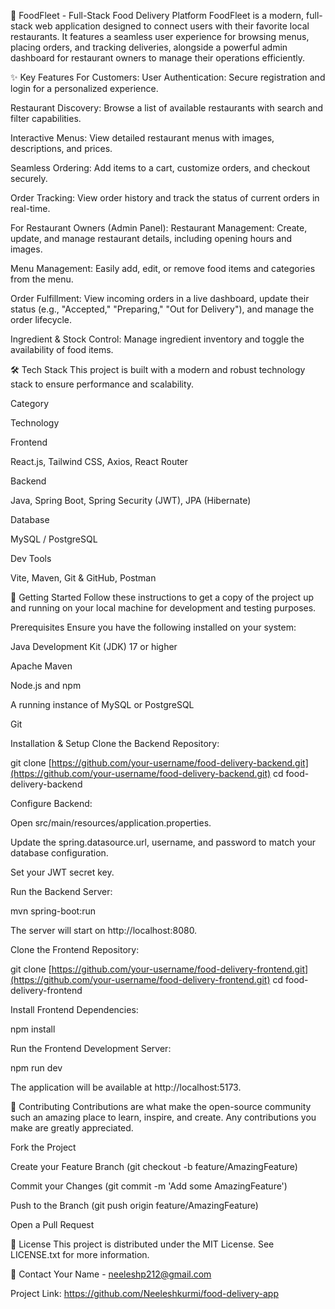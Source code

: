🍔 FoodFleet - Full-Stack Food Delivery Platform
FoodFleet is a modern, full-stack web application designed to connect users with their favorite local restaurants. It features a seamless user experience for browsing menus, placing orders, and tracking deliveries, alongside a powerful admin dashboard for restaurant owners to manage their operations efficiently.

✨ Key Features
For Customers:
User Authentication: Secure registration and login for a personalized experience.

Restaurant Discovery: Browse a list of available restaurants with search and filter capabilities.

Interactive Menus: View detailed restaurant menus with images, descriptions, and prices.

Seamless Ordering: Add items to a cart, customize orders, and checkout securely.

Order Tracking: View order history and track the status of current orders in real-time.

For Restaurant Owners (Admin Panel):
Restaurant Management: Create, update, and manage restaurant details, including opening hours and images.

Menu Management: Easily add, edit, or remove food items and categories from the menu.

Order Fulfillment: View incoming orders in a live dashboard, update their status (e.g., "Accepted," "Preparing," "Out for Delivery"), and manage the order lifecycle.

Ingredient & Stock Control: Manage ingredient inventory and toggle the availability of food items.

🛠️ Tech Stack
This project is built with a modern and robust technology stack to ensure performance and scalability.

Category

Technology

Frontend

React.js, Tailwind CSS, Axios, React Router

Backend

Java, Spring Boot, Spring Security (JWT), JPA (Hibernate)

Database

MySQL / PostgreSQL

Dev Tools

Vite, Maven, Git & GitHub, Postman

🚀 Getting Started
Follow these instructions to get a copy of the project up and running on your local machine for development and testing purposes.

Prerequisites
Ensure you have the following installed on your system:

Java Development Kit (JDK) 17 or higher

Apache Maven

Node.js and npm

A running instance of MySQL or PostgreSQL

Git

Installation & Setup
Clone the Backend Repository:

git clone [https://github.com/your-username/food-delivery-backend.git](https://github.com/your-username/food-delivery-backend.git)
cd food-delivery-backend

Configure Backend:

Open src/main/resources/application.properties.

Update the spring.datasource.url, username, and password to match your database configuration.

Set your JWT secret key.

Run the Backend Server:

mvn spring-boot:run

The server will start on http://localhost:8080.

Clone the Frontend Repository:

git clone [https://github.com/your-username/food-delivery-frontend.git](https://github.com/your-username/food-delivery-frontend.git)
cd food-delivery-frontend

Install Frontend Dependencies:

npm install

Run the Frontend Development Server:

npm run dev

The application will be available at http://localhost:5173.

🤝 Contributing
Contributions are what make the open-source community such an amazing place to learn, inspire, and create. Any contributions you make are greatly appreciated.

Fork the Project

Create your Feature Branch (git checkout -b feature/AmazingFeature)

Commit your Changes (git commit -m 'Add some AmazingFeature')

Push to the Branch (git push origin feature/AmazingFeature)

Open a Pull Request

📄 License
This project is distributed under the MIT License. See LICENSE.txt for more information.

📧 Contact
Your Name - neeleshp212@gmail.com

Project Link: https://github.com/Neeleshkurmi/food-delivery-app

